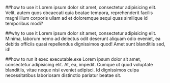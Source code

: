##how to use it
Lorem ipsum dolor sit amet, consectetur adipisicing elit. Velit, autem quos obcaecati quia beatae tempora, reprehenderit facilis magni illum corporis ullam ad et doloremque sequi quas similique id temporibus modi?

##why to use it
Lorem ipsum dolor sit amet, consectetur adipisicing elit. Minima, laborum nemo ad delectus odit deserunt aliquam odio eveniet, ea debitis officiis quasi repellendus dignissimos quod! Amet sunt blanditiis sed, id!

##how to run it
    exec executable.exe
Lorem ipsum dolor sit amet, consectetur adipisicing elit. At, ea, impedit. Cumque ut quod voluptate blanditiis, vitae neque nisi eveniet adipisci. Id dignissimos culpa necessitatibus laboriosam distinctio pariatur beatae sit.